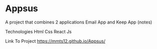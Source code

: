 # Appsus

A project that combines 2 applications Email App and Keep App (notes)

Technologies
Html Css React Js 

Link To Project
https://mmts12.github.io/Appsus/
